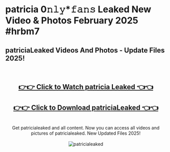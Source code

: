 # patricia 0𝚗𝚕𝚢*𝚏𝚊𝚗𝚜 Leaked New Video & Photos February 2025 #hrbm7

<h2>patriciaLeaked Videos And Photos - Update Files 2025!</h2>
<br>
<div align="center">
<h2><a href="https://mediaupload.pro?title=patricia&ref=11F" rel="nofollow">👉👉 Click to Watch patricia Leaked 👈👈</a></h2>
<h2><a href="https://mediaupload.pro?title=patricia&ref=11F" rel="nofollow">👉👉 Click to Download patriciaLeaked 👈👈</a></h2>
<br>
Get patricialeaked and all content. Now you can access all videos and pictures of patricialeaked. New Updated Files 2025!
<br>
<br>
<a href="https://mediaupload.pro?title=patricia&ref=11F" rel="nofollow" data-target="animated-image.originalLink"><img src="https://i.ibb.co/Gkj2r4b/banner.png" alt="patricialeaked" style="max-width: 100%; display: inline-block;" data-target="animated-image.originalImage"></a>
</div>
<br>

